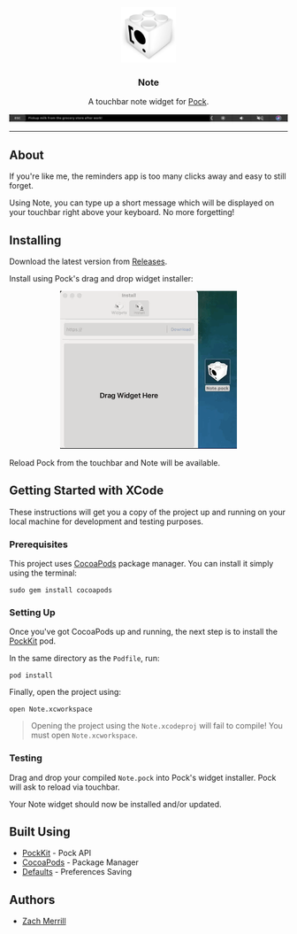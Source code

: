 <p align="center">
  <a href="" rel="noopener">
 <img width=100px height=100px src=".github/images/PockKit_logo.png" alt="PockKit logo"></a>
</p>
<h3 align="center">Note</h3>
<p align="center"> A touchbar note widget for <a href="https://github.com/pock/pock"> Pock</a>.
    <br> 
</p>
<p align="center">
  <a href="" rel="noopener">
 <img width=800px src=".github/images/Touchbar.png" alt="PockKit logo"></a>
</p>

---

## About

If you're like me, the reminders app is too many clicks away and easy to still forget.

Using Note, you can type up a short message which will be displayed on your touchbar right above your keyboard. No more forgetting!

## Installing
Download the latest version from [Releases](https://github.com/zachmerrill/pock-note-widget/releases).

Install using Pock's drag and drop widget installer:
<p align="center">
  <a href="" rel="noopener">
 <img width=320px height=285px src=".github/images/install.gif" alt="PockKit logo"></a>
</p>

Reload Pock from the touchbar and Note will be available.

## Getting Started with XCode

These instructions will get you a copy of the project up and running on your local machine for development and testing purposes.

### Prerequisites

This project uses [CocoaPods](https://cocoapods.org/) package manager. You can install it simply using the terminal:

```
sudo gem install cocoapods
```


### Setting Up

Once you've got CocoaPods up and running, the next step is to install the [PockKit](https://github.com/pock/pockkit) pod.

In the same directory as the `Podfile`, run:
```
pod install
```

Finally, open the project using:

```
open Note.xcworkspace
```

> Opening the project using the `Note.xcodeproj` will fail to compile! You must open `Note.xcworkspace`.

### Testing
Drag and drop your compiled `Note.pock` into Pock's widget installer. Pock will ask to reload via touchbar. 

Your Note widget should now be installed and/or updated. 

## Built Using

- [PockKit](https://github.com/pock/pockkit) - Pock API
- [CocoaPods](https://cocoapods.org/) - Package Manager
- [Defaults](https://github.com/dalu93/Defaults) - Preferences Saving

## Authors

- [Zach Merrill](https://github.com/zachmerrill)
